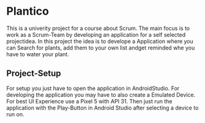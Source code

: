 # Plantico
This is a univerity project for a course about Scrum. 
The main focus is to work as a Scrum-Team by developing an application for a self selected projectidea.
In this project the idea is to develope a Application where you can Search for plants, add them to your own list andget reminded whe you have to water your plant.

## Project-Setup
For setup you just have to open the application in AndroidStudio.
For developing the application you may have to also create a Emulated Device. For best UI Experience use a Pixel 5 with API 31.
Then just run the application with the Play-Button in Android Studio after selecting a device to run on.
